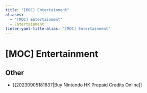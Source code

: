 ```yaml
---
title: "[MOC] Entertainment"
aliases:
  - "[MOC] Entertainment"
  - Entertainment
linter-yaml-title-alias: "[MOC] Entertainment"
---
```


# [MOC] Entertainment

## Other

- [[20230905181837|Buy Nintendo HK Prepaid Credits Online]]
